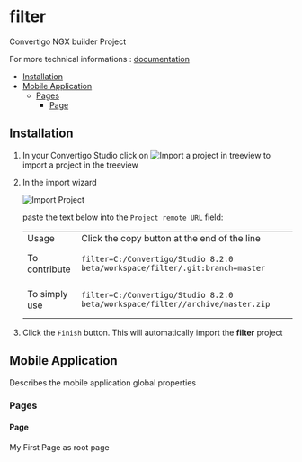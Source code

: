 


# filter

Convertigo NGX builder Project


For more technical informations : [documentation](./project.md)

- [Installation](#installation)
- [Mobile Application](#mobile-application)
    - [Pages](#pages)
        - [Page](#page)


## Installation

1. In your Convertigo Studio click on ![](https://github.com/convertigo/convertigo/blob/develop/eclipse-plugin-studio/icons/studio/project_import.gif?raw=true "Import a project in treeview") to import a project in the treeview
2. In the import wizard

   ![](https://github.com/convertigo/convertigo/blob/develop/eclipse-plugin-studio/tomcat/webapps/convertigo/templates/ftl/project_import_wzd.png?raw=true "Import Project")
   
   paste the text below into the `Project remote URL` field:
   <table>
     <tr><td>Usage</td><td>Click the copy button at the end of the line</td></tr>
     <tr><td>To contribute</td><td>

     ```
     filter=C:/Convertigo/Studio 8.2.0 beta/workspace/filter/.git:branch=master
     ```
     </td></tr>
     <tr><td>To simply use</td><td>

     ```
     filter=C:/Convertigo/Studio 8.2.0 beta/workspace/filter//archive/master.zip
     ```
     </td></tr>
    </table>
3. Click the `Finish` button. This will automatically import the __filter__ project


## Mobile Application

Describes the mobile application global properties

### Pages

#### Page

My First Page as root page



